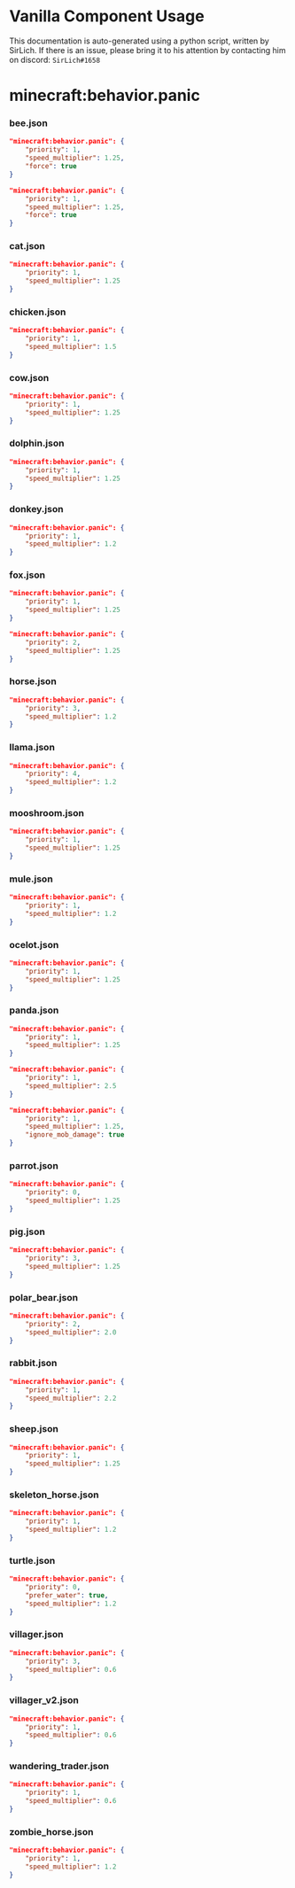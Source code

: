 # Vanilla Component Usage
This documentation is auto-generated using a python script, written by SirLich. If there is an issue, please bring it to his attention by contacting him on discord: `SirLich#1658`

# minecraft:behavior.panic
### bee.json
```JSON
"minecraft:behavior.panic": {
    "priority": 1,
    "speed_multiplier": 1.25,
    "force": true
}
```

```JSON
"minecraft:behavior.panic": {
    "priority": 1,
    "speed_multiplier": 1.25,
    "force": true
}
```

### cat.json
```JSON
"minecraft:behavior.panic": {
    "priority": 1,
    "speed_multiplier": 1.25
}
```

### chicken.json
```JSON
"minecraft:behavior.panic": {
    "priority": 1,
    "speed_multiplier": 1.5
}
```

### cow.json
```JSON
"minecraft:behavior.panic": {
    "priority": 1,
    "speed_multiplier": 1.25
}
```

### dolphin.json
```JSON
"minecraft:behavior.panic": {
    "priority": 1,
    "speed_multiplier": 1.25
}
```

### donkey.json
```JSON
"minecraft:behavior.panic": {
    "priority": 1,
    "speed_multiplier": 1.2
}
```

### fox.json
```JSON
"minecraft:behavior.panic": {
    "priority": 1,
    "speed_multiplier": 1.25
}
```

```JSON
"minecraft:behavior.panic": {
    "priority": 2,
    "speed_multiplier": 1.25
}
```

### horse.json
```JSON
"minecraft:behavior.panic": {
    "priority": 3,
    "speed_multiplier": 1.2
}
```

### llama.json
```JSON
"minecraft:behavior.panic": {
    "priority": 4,
    "speed_multiplier": 1.2
}
```

### mooshroom.json
```JSON
"minecraft:behavior.panic": {
    "priority": 1,
    "speed_multiplier": 1.25
}
```

### mule.json
```JSON
"minecraft:behavior.panic": {
    "priority": 1,
    "speed_multiplier": 1.2
}
```

### ocelot.json
```JSON
"minecraft:behavior.panic": {
    "priority": 1,
    "speed_multiplier": 1.25
}
```

### panda.json
```JSON
"minecraft:behavior.panic": {
    "priority": 1,
    "speed_multiplier": 1.25
}
```

```JSON
"minecraft:behavior.panic": {
    "priority": 1,
    "speed_multiplier": 2.5
}
```

```JSON
"minecraft:behavior.panic": {
    "priority": 1,
    "speed_multiplier": 1.25,
    "ignore_mob_damage": true
}
```

### parrot.json
```JSON
"minecraft:behavior.panic": {
    "priority": 0,
    "speed_multiplier": 1.25
}
```

### pig.json
```JSON
"minecraft:behavior.panic": {
    "priority": 3,
    "speed_multiplier": 1.25
}
```

### polar_bear.json
```JSON
"minecraft:behavior.panic": {
    "priority": 2,
    "speed_multiplier": 2.0
}
```

### rabbit.json
```JSON
"minecraft:behavior.panic": {
    "priority": 1,
    "speed_multiplier": 2.2
}
```

### sheep.json
```JSON
"minecraft:behavior.panic": {
    "priority": 1,
    "speed_multiplier": 1.25
}
```

### skeleton_horse.json
```JSON
"minecraft:behavior.panic": {
    "priority": 1,
    "speed_multiplier": 1.2
}
```

### turtle.json
```JSON
"minecraft:behavior.panic": {
    "priority": 0,
    "prefer_water": true,
    "speed_multiplier": 1.2
}
```

### villager.json
```JSON
"minecraft:behavior.panic": {
    "priority": 3,
    "speed_multiplier": 0.6
}
```

### villager_v2.json
```JSON
"minecraft:behavior.panic": {
    "priority": 1,
    "speed_multiplier": 0.6
}
```

### wandering_trader.json
```JSON
"minecraft:behavior.panic": {
    "priority": 1,
    "speed_multiplier": 0.6
}
```

### zombie_horse.json
```JSON
"minecraft:behavior.panic": {
    "priority": 1,
    "speed_multiplier": 1.2
}
```

